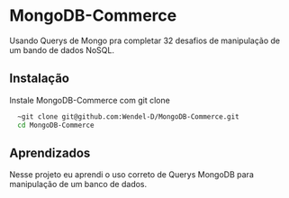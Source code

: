 
# MongoDB-Commerce

Usando Querys de Mongo pra completar 32 desafios de manipulação de um bando de dados NoSQL. 


## Instalação

Instale MongoDB-Commerce com git clone

```bash
  ~git clone git@github.com:Wendel-D/MongoDB-Commerce.git
  cd MongoDB-Commerce
```
## Aprendizados

Nesse projeto eu aprendi o uso correto de Querys MongoDB para manipulação de um banco de dados.
